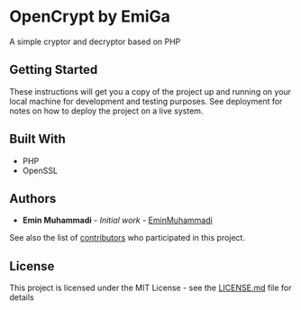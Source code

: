 # OpenCrypt by EmiGa
A simple cryptor and decryptor based on PHP

## Getting Started
These instructions will get you a copy of the project up and running on your local machine for development and testing purposes. See deployment for notes on how to deploy the project on a live system.

## Built With

* PHP
* OpenSSL

## Authors

* **Emin Muhammadi** - *Initial work* - [EminMuhammadi](https://github.com/eminmuhammadi)

See also the list of [contributors](https://github.com/eminmuhammadi/opencrypt_emiga/contributors) who participated in this project.

## License

This project is licensed under the MIT License - see the [LICENSE.md](LICENSE.md) file for details

